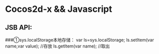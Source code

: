 Cocos2d-x && Javascript
========================
JSB API:
------------------------
###①sys.localStorage本地存储：
var ls=sys.localStorage;
ls.setItem(var name,var value);  //存放
ls.getItem(var name);  //取出